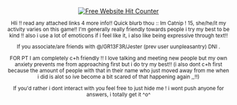 <div align='center'><a href='https://www.free-website-hit-counter.com'><img src='https://www.free-website-hit-counter.com/c.php?d=9&id=178559&s=76' border='0' alt='Free Website Hit Counter'></a><br / ><small>

HIi !! read any attached links 4 more info!! 
Quick blurb thou :: Im Catnip ! 15, she/he/it my activity varies on this game!!
I'm generally really friendly towards people i try my best to be kind !! also i use a lot of emoticons if i feel like it, i also like being expressive through text!!


If you associate/are friends with @/GR13F3R/Jester (prev user uunpleasantry) DNI . 


FOR PT I am completely c+h friendly !! I love talking and meeting new people but my own anxiety prevents me from approaching first but i do try my best!! 
(i also dont c+h first because the amount of people with that in their name who just moved away from me when i did is alot so ive become a bit scared of that happening again ,,!!)


If you'd rather i dont interact with you feel free to just hide me ! i wont push anyone for answers, i totally get it ^o^
